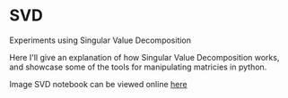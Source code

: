 # SVD
Experiments using Singular Value Decomposition

Here I'll give an explanation of how Singular Value Decomposition works, and showcase some of the tools for manipulating matricies in python. 

Image SVD notebook can be viewed online [here](https://nbviewer.jupyter.org/github/TarunSunkaraneni/SVD/blob/master/ImageSVD/ImageSVD.ipynb)
